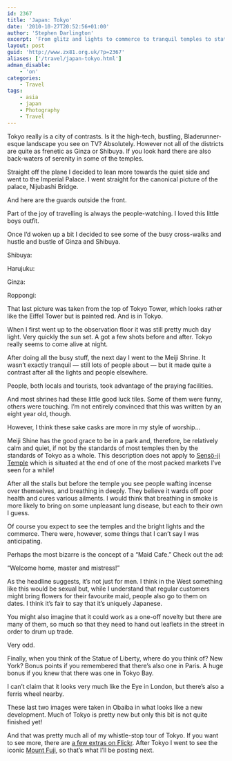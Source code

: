 ```yaml
---
id: 2367
title: 'Japan: Tokyo'
date: '2010-10-27T20:52:56+01:00'
author: 'Stephen Darlington'
excerpt: 'From glitz and lights to commerce to tranquil temples to statues that look vaguely familiar, Tokyo has it all.'
layout: post
guid: 'http://www.zx81.org.uk/?p=2367'
aliases: ['/travel/japan-tokyo.html']
adman_disable:
    - 'on'
categories:
    - Travel
tags:
    - asia
    - japan
    - Photography
    - Travel
---
```


Tokyo really is a city of contrasts. Is it the high-tech, bustling, Bladerunner-esque landscape you see on TV? Absolutely. However not all of the districts are quite as frenetic as Ginza or Shibuya. If you look hard there are also back-waters of serenity in some of the temples.

Straight off the plane I decided to lean more towards the quiet side and went to the Imperial Palace. I went straight for the canonical picture of the palace, Nijubashi Bridge.

And here are the guards outside the front.

Part of the joy of travelling is always the people-watching. I loved this little boys outfit.

Once I’d woken up a bit I decided to see some of the busy cross-walks and hustle and bustle of Ginza and Shibuya.

Shibuya:

Harujuku:

Ginza:

Roppongi:

That last picture was taken from the top of Tokyo Tower, which looks rather like the Eiffel Tower but is painted red. And is in Tokyo.

When I first went up to the observation floor it was still pretty much day light. Very quickly the sun set. A got a few shots before and after. Tokyo really seems to come alive at night.

After doing all the busy stuff, the next day I went to the Meiji Shrine. It wasn’t exactly tranquil — still lots of people about — but it made quite a contrast after all the lights and people elsewhere.

People, both locals and tourists, took advantage of the praying facilities.

And most shrines had these little good luck tiles. Some of them were funny, others were touching. I’m not entirely convinced that this was written by an eight year old, though.

However, I think these sake casks are more in my style of worship…

Meiji Shine has the good grace to be in a park and, therefore, be relatively calm and quiet, if not by the standards of most temples then by the standards of Tokyo as a whole. This description does not apply to [Sensö-ji Temple](http://en.wikipedia.org/wiki/Sens?-ji) which is situated at the end of one of the most packed markets I’ve seen for a while!

After all the stalls but before the temple you see people wafting incense over themselves, and breathing in deeply. They believe it wards off poor health and cures various ailments. I would think that breathing in smoke is more likely to bring on some unpleasant lung disease, but each to their own I guess.

Of course you expect to see the temples and the bright lights and the commerce. There were, however, some things that I can’t say I was anticipating.

Perhaps the most bizarre is the concept of a “Maid Cafe.” Check out the ad:

“Welcome home, master and mistress!”

As the headline suggests, it’s not just for men. I think in the West something like this would be sexual but, while I understand that regular customers might bring flowers for their favourite maid, people also go to them on dates. I think it’s fair to say that it’s uniquely Japanese.

You might also imagine that it could work as a one-off novelty but there are many of them, so much so that they need to hand out leaflets in the street in order to drum up trade.

Very odd.

Finally, when you think of the Statue of Liberty, where do you think of? New York? Bonus points if you remembered that there’s also one in Paris. A huge bonus if you knew that there was one in Tokyo Bay.

I can’t claim that it looks very much like the Eye in London, but there’s also a ferris wheel nearby.

These last two images were taken in Obaiba in what looks like a new development. Much of Tokyo is pretty new but only this bit is not quite finished yet!

And that was pretty much all of my whistle-stop tour of Tokyo. If you want to see more, there are [a few extras on Flickr](http://www.flickr.com/photos/stephendarlington/sets/72157625067132661/). After Tokyo I went to see the iconic [Mount Fuji](/travel/japan-mount-fuji.html), so that’s what I’ll be posting next.